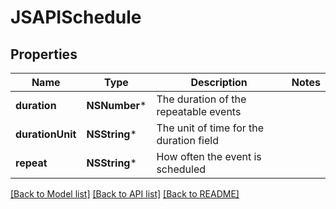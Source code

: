 # JSAPISchedule

## Properties
Name | Type | Description | Notes
------------ | ------------- | ------------- | -------------
**duration** | **NSNumber*** | The duration of the repeatable events | 
**durationUnit** | **NSString*** | The unit of time for the duration field | 
**repeat** | **NSString*** | How often the event is scheduled | 

[[Back to Model list]](../README.md#documentation-for-models) [[Back to API list]](../README.md#documentation-for-api-endpoints) [[Back to README]](../README.md)



